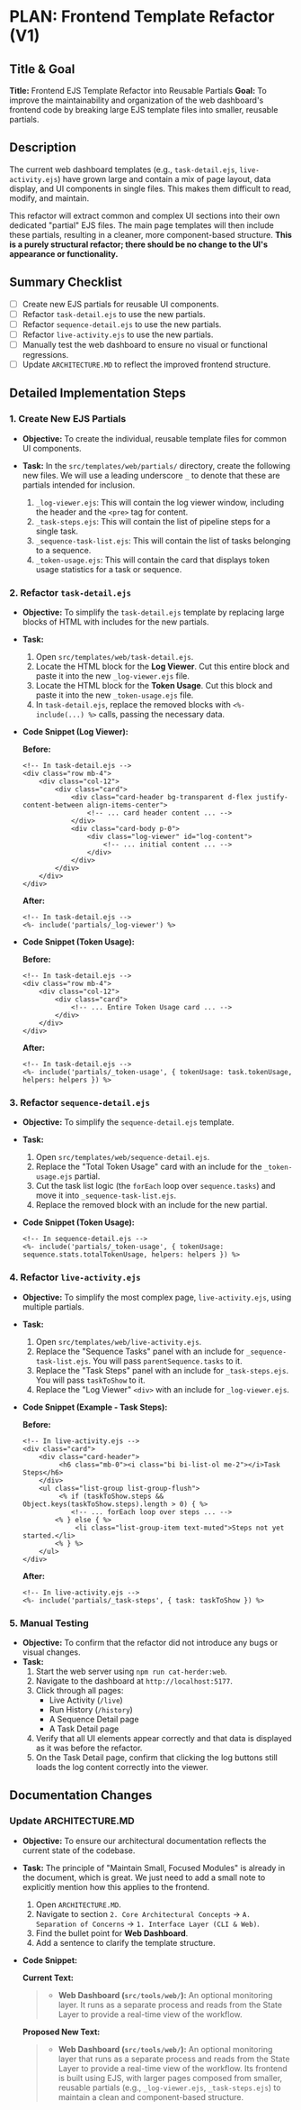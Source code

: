 

# PLAN: Frontend Template Refactor (V1)

## Title & Goal

**Title:** Frontend EJS Template Refactor into Reusable Partials
**Goal:** To improve the maintainability and organization of the web dashboard's frontend code by breaking large EJS template files into smaller, reusable partials.

## Description

The current web dashboard templates (e.g., `task-detail.ejs`, `live-activity.ejs`) have grown large and contain a mix of page layout, data display, and UI components in single files. This makes them difficult to read, modify, and maintain.

This refactor will extract common and complex UI sections into their own dedicated "partial" EJS files. The main page templates will then include these partials, resulting in a cleaner, more component-based structure. **This is a purely structural refactor; there should be no change to the UI's appearance or functionality.**

## Summary Checklist

-   [ ] Create new EJS partials for reusable UI components.
-   [ ] Refactor `task-detail.ejs` to use the new partials.
-   [ ] Refactor `sequence-detail.ejs` to use the new partials.
-   [ ] Refactor `live-activity.ejs` to use the new partials.
-   [ ] Manually test the web dashboard to ensure no visual or functional regressions.
-   [ ] Update `ARCHITECTURE.MD` to reflect the improved frontend structure.

## Detailed Implementation Steps

### 1. Create New EJS Partials

*   **Objective:** To create the individual, reusable template files for common UI components.
*   **Task:** In the `src/templates/web/partials/` directory, create the following new files. We will use a leading underscore `_` to denote that these are partials intended for inclusion.

    1.  `_log-viewer.ejs`: This will contain the log viewer window, including the header and the `<pre>` tag for content.
    2.  `_task-steps.ejs`: This will contain the list of pipeline steps for a single task.
    3.  `_sequence-task-list.ejs`: This will contain the list of tasks belonging to a sequence.
    4.  `_token-usage.ejs`: This will contain the card that displays token usage statistics for a task or sequence.

### 2. Refactor `task-detail.ejs`

*   **Objective:** To simplify the `task-detail.ejs` template by replacing large blocks of HTML with includes for the new partials.
*   **Task:**
    1.  Open `src/templates/web/task-detail.ejs`.
    2.  Locate the HTML block for the **Log Viewer**. Cut this entire block and paste it into the new `_log-viewer.ejs` file.
    3.  Locate the HTML block for the **Token Usage**. Cut this block and paste it into the new `_token-usage.ejs` file.
    4.  In `task-detail.ejs`, replace the removed blocks with `<%- include(...) %>` calls, passing the necessary data.

*   **Code Snippet (Log Viewer):**

    **Before:**
    ```ejs
    <!-- In task-detail.ejs -->
    <div class="row mb-4">
        <div class="col-12">
            <div class="card">
                <div class="card-header bg-transparent d-flex justify-content-between align-items-center">
                    <!-- ... card header content ... -->
                </div>
                <div class="card-body p-0">
                    <div class="log-viewer" id="log-content">
                        <!-- ... initial content ... -->
                    </div>
                </div>
            </div>
        </div>
    </div>
    ```

    **After:**
    ```ejs
    <!-- In task-detail.ejs -->
    <%- include('partials/_log-viewer') %>
    ```

*   **Code Snippet (Token Usage):**

    **Before:**
    ```ejs
    <!-- In task-detail.ejs -->
    <div class="row mb-4">
        <div class="col-12">
            <div class="card">
                <!-- ... Entire Token Usage card ... -->
            </div>
        </div>
    </div>
    ```

    **After:**
    ```ejs
    <!-- In task-detail.ejs -->
    <%- include('partials/_token-usage', { tokenUsage: task.tokenUsage, helpers: helpers }) %>
    ```

### 3. Refactor `sequence-detail.ejs`

*   **Objective:** To simplify the `sequence-detail.ejs` template.
*   **Task:**
    1.  Open `src/templates/web/sequence-detail.ejs`.
    2.  Replace the "Total Token Usage" card with an include for the `_token-usage.ejs` partial.
    3.  Cut the task list logic (the `forEach` loop over `sequence.tasks`) and move it into `_sequence-task-list.ejs`.
    4.  Replace the removed block with an include for the new partial.

*   **Code Snippet (Token Usage):**

    ```ejs
    <!-- In sequence-detail.ejs -->
    <%- include('partials/_token-usage', { tokenUsage: sequence.stats.totalTokenUsage, helpers: helpers }) %>
    ```

### 4. Refactor `live-activity.ejs`

*   **Objective:** To simplify the most complex page, `live-activity.ejs`, using multiple partials.
*   **Task:**
    1.  Open `src/templates/web/live-activity.ejs`.
    2.  Replace the "Sequence Tasks" panel with an include for `_sequence-task-list.ejs`. You will pass `parentSequence.tasks` to it.
    3.  Replace the "Task Steps" panel with an include for `_task-steps.ejs`. You will pass `taskToShow` to it.
    4.  Replace the "Log Viewer" `<div>` with an include for `_log-viewer.ejs`.

*   **Code Snippet (Example - Task Steps):**

    **Before:**
    ```ejs
    <!-- In live-activity.ejs -->
    <div class="card">
        <div class="card-header">
             <h6 class="mb-0"><i class="bi bi-list-ol me-2"></i>Task Steps</h6>
        </div>
        <ul class="list-group list-group-flush">
             <% if (taskToShow.steps && Object.keys(taskToShow.steps).length > 0) { %>
                <!-- ... forEach loop over steps ... -->
            <% } else { %>
                 <li class="list-group-item text-muted">Steps not yet started.</li>
            <% } %>
        </ul>
    </div>
    ```

    **After:**
    ```ejs
    <!-- In live-activity.ejs -->
    <%- include('partials/_task-steps', { task: taskToShow }) %>
    ```

### 5. Manual Testing

*   **Objective:** To confirm that the refactor did not introduce any bugs or visual changes.
*   **Task:**
    1.  Start the web server using `npm run cat-herder:web`.
    2.  Navigate to the dashboard at `http://localhost:5177`.
    3.  Click through all pages:
        *   Live Activity (`/live`)
        *   Run History (`/history`)
        *   A Sequence Detail page
        *   A Task Detail page
    4.  Verify that all UI elements appear correctly and that data is displayed as it was before the refactor.
    5.  On the Task Detail page, confirm that clicking the log buttons still loads the log content correctly into the viewer.

## Documentation Changes

### Update ARCHITECTURE.MD

*   **Objective:** To ensure our architectural documentation reflects the current state of the codebase.
*   **Task:** The principle of "Maintain Small, Focused Modules" is already in the document, which is great. We just need to add a small note to explicitly mention how this applies to the frontend.

    1.  Open `ARCHITECTURE.MD`.
    2.  Navigate to section `2. Core Architectural Concepts` -> `A. Separation of Concerns` -> `1. Interface Layer (CLI & Web)`.
    3.  Find the bullet point for **Web Dashboard**.
    4.  Add a sentence to clarify the template structure.

*   **Code Snippet:**

    **Current Text:**
    > *   **Web Dashboard (`src/tools/web/`):** An optional monitoring layer. It runs as a separate process and reads from the State Layer to provide a real-time view of the workflow.

    **Proposed New Text:**
    > *   **Web Dashboard (`src/tools/web/`):** An optional monitoring layer that runs as a separate process and reads from the State Layer to provide a real-time view of the workflow. Its frontend is built using EJS, with larger pages composed from smaller, reusable partials (e.g., `_log-viewer.ejs`, `_task-steps.ejs`) to maintain a clean and component-based structure.